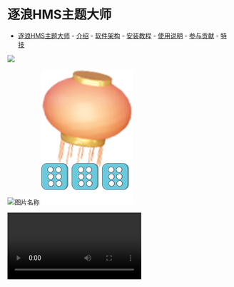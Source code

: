 # 逐浪HMS主题大师
<!-- TOC -->

- [逐浪HMS主题大师](#逐浪hms主题大师)
      - [介绍](#介绍)
      - [软件架构](#软件架构)
      - [安装教程](#安装教程)
      - [使用说明](#使用说明)
      - [参与贡献](#参与贡献)
      - [特技](#特技)

<!-- /TOC -->


<img src="images/bingd.png" />

![图片名称](images/bingd.png)
![图片名称](images/017.png)

<video src="images/1.mp4" width="300" controls autoplay />


作者：owsieman
链接：https://ld246.com/article/1530267201034
来源：链滴
协议：CC BY-SA 4.0 https://creativecommons.org/licenses/by-sa/4.0/

#### 介绍
{**以下是 Gitee 平台说明，您可以替换此简介**
Gitee 是 OSCHINA 推出的基于 Git 的代码托管平台（同时支持 SVN）。专为开发者提供稳定、高效、安全的云端软件开发协作平台
无论是个人、团队、或是企业，都能够用 Gitee 实现代码托管、项目管理、协作开发。企业项目请看 [https://gitee.com/enterprises](https://gitee.com/enterprises)}

#### 软件架构
软件架构说明


#### 安装教程

1.  xxxx
2.  xxxx
3.  xxxx
   
#### 使用说明

1.  xxxx
2.  xxxx
3.  xxxx

#### 参与贡献

1.  Fork 本仓库
2.  新建 Feat_xxx 分支
3.  提交代码
4.  新建 Pull Request


#### 特技

1.  使用 Readme\_XXX.md 来支持不同的语言，例如 Readme\_en.md, Readme\_zh.md
2.  Gitee 官方博客 [blog.gitee.com](https://blog.gitee.com)
3.  你可以 [https://gitee.com/explore](https://gitee.com/explore) 这个地址来了解 Gitee 上的优秀开源项目
4.  [GVP](https://gitee.com/gvp) 全称是 Gitee 最有价值开源项目，是综合评定出的优秀开源项目
5.  Gitee 官方提供的使用手册 [https://gitee.com/help](https://gitee.com/help)
6.  Gitee 封面人物是一档用来展示 Gitee 会员风采的栏目 [https://gitee.com/gitee-stars/](https://gitee.com/gitee-stars/)
